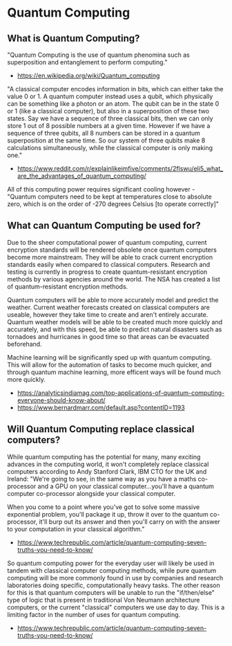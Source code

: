 # Quantum Computing

## What is Quantum Computing?

"Quantum Computing is the use of quantum phenomina such as superposition and entanglement to perform computing."
- https://en.wikipedia.org/wiki/Quantum_computing

"A classical computer encodes information in bits, which can either take the value 0 or 1. 
A quantum computer instead uses a qubit, which physically can be something like a photon or an atom. The qubit can be in the state 0 or 1 (like a classical computer), but also in a superposition of these two states.
Say we have a sequence of three classical bits, then we can only store 1 out of 8 possible numbers at a given time. However if we have a sequence of three qubits, all 8 numbers can be stored in a quantum superposition at the same time.
So our system of three qubits make 8 calculations simultaneously, while the classical computer is only making one."
- https://www.reddit.com/r/explainlikeimfive/comments/2flswu/eli5_what_are_the_advantages_of_quantum_computing/

All of this computing power requires significant cooling however - "Quantum computers need to be kept at temperatures close to absolute zero, which is on the order of -270 degrees Celsius \[to operate correctly]"

## What can Quantum Computing be used for?

Due to the sheer computational power of quantum computing, current encryption standards will be rendered obsolete once quantum computers become more mainstream. They will be able to crack current encryption standards easily when compared to classical computers. Research and testing is currently in progress to create quantum-resistant encryption methods by various agencies around the world. The NSA has created a list of quantum-resistant encryption methods.

Quantum computers will be able to more accurately model and predict the weather. Current weather forecasts created on classical computers are useable, however they take time to create and aren't entirely accurate. Quantum weather models will be able to be created much more quickly and accurately, and with this speed, be able to predict natural disasters such as tornadoes and hurricanes in good time so that areas can be evacuated beforehand.

Machine learning will be significantly sped up with quantum computing. This will allow for the automation of tasks to become much quicker, and through quantum machine learning, more efficent ways will be found much more quickly.

- https://analyticsindiamag.com/top-applications-of-quantum-computing-everyone-should-know-about/
- https://www.bernardmarr.com/default.asp?contentID=1193

## Will Quantum Computing replace classical computers?

While quantum computing has the potential for many, many exciting advances in the computing world, it won't completely replace classical computers according to Andy Stanford Clark, IBM CTO for the UK and Ireland:
"We're going to see, in the same way as you have a maths co-processor and a GPU on your classical computer...you'll have a quantum computer co-processor alongside your classical computer.

When you come to a point where you've got to solve some massive exponential problem, you'll package it up, throw it over to the quantum co-processor, it'll burp out its answer and then you'll carry on with the answer to your computation in your classical algorithm."
- https://www.techrepublic.com/article/quantum-computing-seven-truths-you-need-to-know/

So quantum computing power for the everyday user will likely be used in tandem with classical computer computing methods, while pure quantum computing will be more commonly found in use by companies and research laboratories doing specific, computationally heavy tasks.
The other reason for this is that quantum computers will be unable to run  the "if/then/else" type of logic that is present in traditional Von Neumann architecture computers, or the current "classical" computers we use day to day. This is a limiting factor in the number of uses for quantum computing.
- https://www.techrepublic.com/article/quantum-computing-seven-truths-you-need-to-know/
